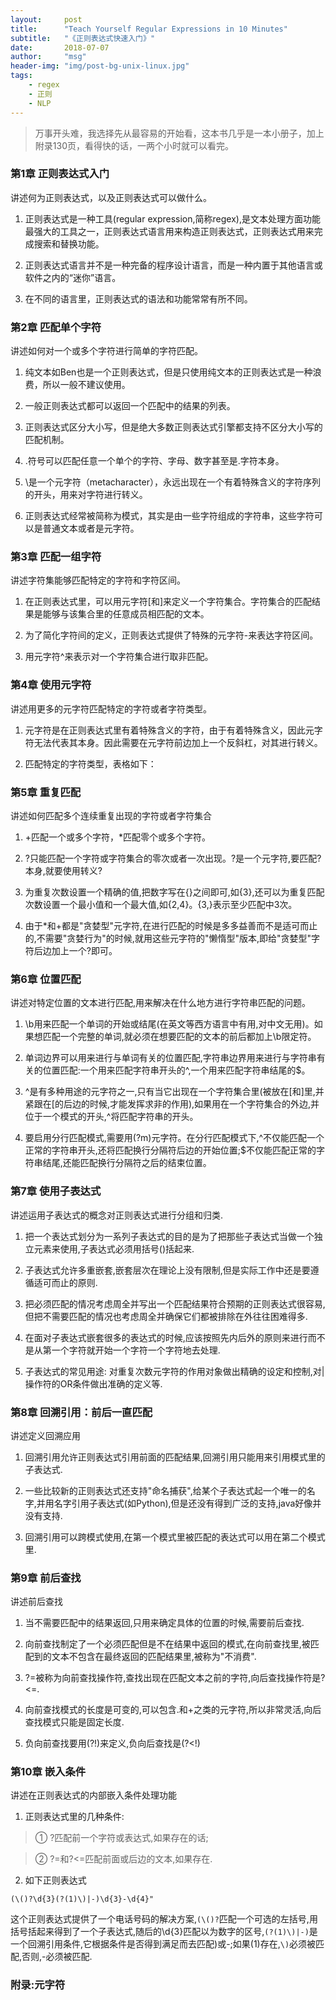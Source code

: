 ```yaml
---
layout:     post
title:      "Teach Yourself Regular Expressions in 10 Minutes"
subtitle:   "《正则表达式快速入门》"
date:       2018-07-07
author:     "msg"
header-img: "img/post-bg-unix-linux.jpg"
tags:
    - regex
    - 正则
    - NLP
---
```


<script src="//cdn.bootcss.com/mathjax/2.7.0/MathJax.js?config=TeX-AMS-MML_HTMLorMML"></script>
<link rel="dns-prefetch" href="//cdn.mathjax.org" />


> 万事开头难，我选择先从最容易的开始看，这本书几乎是一本小册子，加上附录130页，看得快的话，一两个小时就可以看完。

### 第1章 正则表达式入门

  讲述何为正则表达式，以及正则表达式可以做什么。
  
   1) 正则表达式是一种工具(regular expression,简称regex),是文本处理方面功能最强大的工具之一，正则表达式语言用来构造正则表达式，正则表达式用来完成搜索和替换功能。

   2) 正则表达式语言并不是一种完备的程序设计语言，而是一种内置于其他语言或软件之内的“迷你”语言。

   3) 在不同的语言里，正则表达式的语法和功能常常有所不同。

### 第2章 匹配单个字符

  讲述如何对一个或多个字符进行简单的字符匹配。

   1) 纯文本如Ben也是一个正则表达式，但是只使用纯文本的正则表达式是一种浪费，所以一般不建议使用。

   2) 一般正则表达式都可以返回一个匹配中的结果的列表。

   3) 正则表达式区分大小写，但是绝大多数正则表达式引擎都支持不区分大小写的匹配机制。

   4) .符号可以匹配任意一个单个的字符、字母、数字甚至是.字符本身。

   5) \是一个元字符（metacharacter），永远出现在一个有着特殊含义的字符序列的开头，用来对字符进行转义。

   6) 正则表达式经常被简称为模式，其实是由一些字符组成的字符串，这些字符可以是普通文本或者是元字符。

### 第3章 匹配一组字符

  讲述字符集能够匹配特定的字符和字符区间。

   1) 在正则表达式里，可以用元字符[和]来定义一个字符集合。字符集合的匹配结果是能够与该集合里的任意成员相匹配的文本。

   2) 为了简化字符间的定义，正则表达式提供了特殊的元字符-来表达字符区间。

   3) 用元字符^来表示对一个字符集合进行取非匹配。

### 第4章 使用元字符

  讲述用更多的元字符匹配特定的字符或者字符类型。

   1) 元字符是在正则表达式里有着特殊含义的字符，由于有着特殊含义，因此元字符无法代表其本身。因此需要在元字符前边加上一个反斜杠，对其进行转义。
  
   2) 匹配特定的字符类型，表格如下：


<!-- <table>
  <tr>
    <th>元字符</th>
    <th >说明</th>
  </tr>
  <tr>
    <td> \d </td>
    <td> 任何一个数字字符（等价于[0-9]）  </td>
  </tr>
  <tr>
    <td >\D </td>
    <td> 任何一个非数字字符(等价于[^0-9]) </td>
  <tr>
    <td>\w </td>
    <td> 任何一个字母数字字符或下划线字符（等价于[a-zA-Z0-9_]） </td>
  </tr>
  <tr>
    <td>\W </td>
    <td> 任何一个非字母数字字符或下划线字符（等价于[^a-zA-Z0-9_]） </td>
  </tr>
  <tr>
    <td>\s </td>
    <td> 任何一个空白字符（等价于[\f\n\r\t\v]） </td>
  </tr>
  <tr>
    <td>\s </td>
    <td> 任何一个非空白字符（等价于[^\f\n\r\t\v]） </td>
  </tr>
</table> -->



### 第5章 重复匹配

讲述如何匹配多个连续重复出现的字符或者字符集合

 1) +匹配一个或多个字符，*匹配零个或多个字符。

 2) ?只能匹配一个字符或字符集合的零次或者一次出现。?是一个元字符,要匹配?本身,就要使用转义\?

 3) 为重复次数设置一个精确的值,把数字写在{}之间即可,如{3},还可以为重复匹配次数设置一个最小值和一个最大值,如{2,4}。{3,}表示至少匹配中3次。
 4) 由于*和+都是"贪婪型"元字符,在进行匹配的时候是多多益善而不是适可而止的,不需要"贪婪行为"的时候,就用这些元字符的"懒惰型"版本,即给"贪婪型"字符后边加上一个?即可。

### 第6章 位置匹配

讲述对特定位置的文本进行匹配,用来解决在什么地方进行字符串匹配的问题。

 1) \b用来匹配一个单词的开始或结尾(在英文等西方语言中有用,对中文无用)。如果想匹配一个完整的单词,就必须在想要匹配的文本的前后都加上\b限定符。

 2) 单词边界可以用来进行与单词有关的位置匹配,字符串边界用来进行与字符串有关的位置匹配:一个用来匹配字符串开头的^,一个用来匹配字符串结尾的$。

 3) ^是有多种用途的元字符之一,只有当它出现在一个字符集合里(被放在[和]里,并紧跟在[的后边的时候,才能发挥求非的作用),如果用在一个字符集合的外边,并位于一个模式的开头,^将匹配字符串的开头。

 4) 要启用分行匹配模式,需要用(?m)元字符。在分行匹配模式下,^不仅能匹配一个正常的字符串开头,还将匹配换行分隔符后边的开始位置;$不仅能匹配正常的字符串结尾,还能匹配换行分隔符之后的结束位置。

### 第7章 使用子表达式

讲述运用子表达式的概念对正则表达式进行分组和归类.

1) 把一个表达式划分为一系列子表达式的目的是为了把那些子表达式当做一个独立元素来使用,子表达式必须用括号()括起来.

2) 子表达式允许多重嵌套,嵌套层次在理论上没有限制,但是实际工作中还是要遵循适可而止的原则.

3) 把必须匹配的情况考虑周全并写出一个匹配结果符合预期的正则表达式很容易,但把不需要匹配的情况也考虑周全并确保它们都被排除在外往往困难得多.

4) 在面对子表达式嵌套很多的表达式的时候,应该按照先内后外的原则来进行而不是从第一个字符就开始一个字符一个字符地去处理.

5) 子表达式的常见用途: 对重复次数元字符的作用对象做出精确的设定和控制,对\|操作符的OR条件做出准确的定义等.

### 第8章 回溯引用：前后一直匹配

讲述定义回溯应用

1) 回溯引用允许正则表达式引用前面的匹配结果,回溯引用只能用来引用模式里的子表达式.

2) 一些比较新的正则表达式还支持"命名捕获",给某个子表达式起一个唯一的名字,并用名字引用子表达式(如Python),但是还没有得到广泛的支持,java好像并没有支持.

3) 回溯引用可以跨模式使用,在第一个模式里被匹配的表达式可以用在第二个模式里.

### 第9章 前后查找

讲述前后查找

1) 当不需要匹配中的结果返回,只用来确定具体的位置的时候,需要前后查找.

2) 向前查找制定了一个必须匹配但是不在结果中返回的模式,在向前查找里,被匹配到的文本不包含在最终返回的匹配结果里,被称为"不消费".

3) ?=被称为向前查找操作符,查找出现在匹配文本之前的字符,向后查找操作符是?<=.

4) 向前查找模式的长度是可变的,可以包含.和+之类的元字符,所以非常灵活,向后查找模式只能是固定长度.

5) 负向前查找要用(?!)来定义,负向后查找是(?<!)

### 第10章 嵌入条件

讲述在正则表达式的内部嵌入条件处理功能

1) 正则表达式里的几种条件:
  > ① ?匹配前一个字符或表达式,如果存在的话;
  
  > ② ?=和?<=匹配前面或后边的文本,如果存在.
  
2) 如下正则表达式

```
(\()?\d{3}(?(1)\)|-)\d{3}-\d{4}"
```

这个正则表达式提供了一个电话号码的解决方案,```(\()?```匹配一个可选的左括号,用括号括起来得到了一个子表达式,随后的\d{3}匹配以为数字的区号,```(?(1)\)|-)```是一个回溯引用条件,它根据条件是否得到满足而去匹配)或-;如果(1)存在,```\)```必须被匹配,否则,-必须被匹配.

### 附录:元字符

<!-- <table>
  <tr>
    <th>元字符</th><th>说明</th>
  </tr>
  <tr>
    <td> \d </td> <td> 任何一个数字字符（等价于[0-9]）  </td>
  </tr>
  <tr>
    <td >\D </td> <td> 任何一个非数字字符(等价于[^0-9]) </td>
  <tr>
    <td>\w </td> <td> 任何一个字母数字字符或下划线字符（等价于[a-zA-Z0-9_]） </td>
  </tr>
  <tr>
    <td>\W </td> <td> 任何一个非字母数字字符或下划线字符（等价于[^a-zA-Z0-9_]） </td>
  </tr>
  <tr>
    <td>\s </td> <td> 任何一个空白字符（等价于[\f\n\r\t\v]） </td>
  </tr>
  <tr>
    <td>\s </td> <td> 任何一个非空白字符（等价于[^\f\n\r\t\v]） </td>
  </tr>
  <tr><td>\f </td> <td> 换页符 </td></tr>
  <tr><td>\n </td><td>换行符 </td></tr>
  <tr><td>\t </td><td> 制表符 </td> </tr>
  <tr><td>\v </td> <td> 垂直制表符 </td></tr>
  <tr> <td>\x </td><td> 匹配十六进制数字 </td></tr>
  <tr><td>\0 </td><td> 匹配八进制数字 </td></tr>

</table> -->
